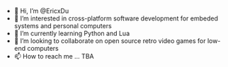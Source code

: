 - 👋 Hi, I’m @EricxDu
- 👀 I’m interested in cross-platform software development for embeded systems and personal computers
- 🌱 I’m currently learning Python and Lua
- 💞️ I’m looking to collaborate on open source retro video games for low-end computers
- 📫 How to reach me ... TBA

<!---
EricxDu/EricxDu is a ✨ special ✨ repository because its `README.md` (this file) appears on your GitHub profile.
You can click the Preview link to take a look at your changes.
--->
